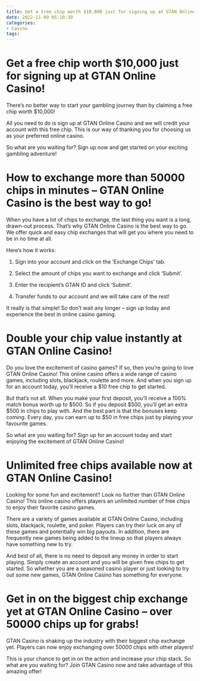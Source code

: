```yaml
---
title: Get a free chip worth $10,000 just for signing up at GTAN Online Casino!
date: 2022-11-09 05:10:39
categories:
- Casino
tags:
---
```



#  Get a free chip worth $10,000 just for signing up at GTAN Online Casino!

There’s no better way to start your gambling journey than by claiming a free chip worth $10,000!

All you need to do is sign up at GTAN Online Casino and we will credit your account with this free chip. This is our way of thanking you for choosing us as your preferred online casino.

So what are you waiting for? Sign up now and get started on your exciting gambling adventure!

#  How to exchange more than 50000 chips in minutes – GTAN Online Casino is the best way to go!

When you have a lot of chips to exchange, the last thing you want is a long, drawn-out process. That’s why GTAN Online Casino is the best way to go. We offer quick and easy chip exchanges that will get you where you need to be in no time at all.

Here’s how it works:

1. Sign into your account and click on the ‘Exchange Chips’ tab.

2. Select the amount of chips you want to exchange and click ‘Submit’.

3. Enter the recipient’s GTAN ID and click ‘Submit’.

4. Transfer funds to our account and we will take care of the rest!

It really is that simple! So don’t wait any longer – sign up today and experience the best in online casino gaming.

#  Double your chip value instantly at GTAN Online Casino!

Do you love the excitement of casino games? If so, then you’re going to love GTAN Online Casino! This online casino offers a wide range of casino games, including slots, blackjack, roulette and more. And when you sign up for an account today, you’ll receive a $10 free chip to get started.

But that’s not all. When you make your first deposit, you’ll receive a 100% match bonus worth up to $500. So if you deposit $500, you’ll get an extra $500 in chips to play with. And the best part is that the bonuses keep coming. Every day, you can earn up to $50 in free chips just by playing your favourite games.

So what are you waiting for? Sign up for an account today and start enjoying the excitement of GTAN Online Casino!

#  Unlimited free chips available now at GTAN Online Casino!

Looking for some fun and excitement? Look no further than GTAN Online Casino! This online casino offers players an unlimited number of free chips to enjoy their favorite casino games.

There are a variety of games available at GTAN Online Casino, including slots, blackjack, roulette, and poker. Players can try their luck on any of these games and potentially win big payouts. In addition, there are frequently new games being added to the lineup so that players always have something new to try.

And best of all, there is no need to deposit any money in order to start playing. Simply create an account and you will be given free chips to get started. So whether you are a seasoned casino player or just looking to try out some new games, GTAN Online Casino has something for everyone.

#  Get in on the biggest chip exchange yet at GTAN Online Casino – over 50000 chips up for grabs!

GTAN Casino is shaking up the industry with their biggest chip exchange yet. Players can now enjoy exchanging over 50000 chips with other players!

This is your chance to get in on the action and increase your chip stack. So what are you waiting for? Join GTAN Casino now and take advantage of this amazing offer!